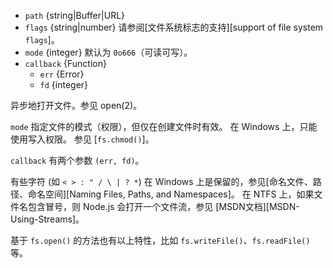 <!-- YAML
added: v0.0.2
changes:
  - version: v9.9.0
    pr-url: https://github.com/nodejs/node/pull/18801
    description: The `as` and `as+` modes are supported now.
  - version: v7.6.0
    pr-url: https://github.com/nodejs/node/pull/10739
    description: The `path` parameter can be a WHATWG `URL` object using `file:`
                 protocol. Support is currently still *experimental*.
-->

* `path` {string|Buffer|URL}
* `flags` {string|number} 请参阅[文件系统标志的支持][support of file system `flags`]。
* `mode` {integer} 默认为 `0o666`（可读可写）。
* `callback` {Function}
  * `err` {Error}
  * `fd` {integer}

异步地打开文件。参见 open(2)。

`mode` 指定文件的模式（权限），但仅在创建文件时有效。
在 Windows 上，只能使用写入权限。
参见 [`fs.chmod()`]。

`callback` 有两个参数 `(err, fd)`。

有些字符 (如 `< > : " / \ | ? *`) 在 Windows 上是保留的，参见[命名文件、路径、命名空间][Naming Files, Paths, and Namespaces]。 
在 NTFS 上，如果文件名包含冒号，则 Node.js 会打开一个文件流，参见 [MSDN文档][MSDN-Using-Streams]。

基于 `fs.open()` 的方法也有以上特性，比如 `fs.writeFile()`、`fs.readFile()` 等。

